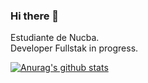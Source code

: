 ### Hi there 👋
Estudiante de Nucba. 
<br>
Developer Fullstak in progress. 

[![Anurag's github stats](https://github-readme-stats.vercel.app/api?username=fafomax)](https://github.com/fafomax/github-readme-stats)

